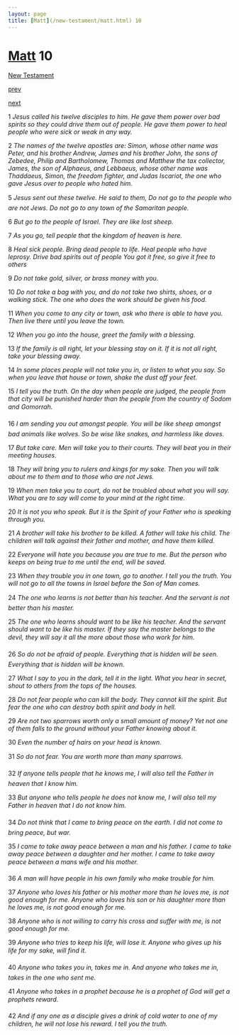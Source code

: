 ```yaml
---
layout: page
title: [Matt](/new-testament/matt.html) 10
---
```


# [Matt](/new-testament/matt.html) 10

[New Testament](/new-testament.html)


[prev](/new-testament/matt/matt-9.html)


[next](/new-testament/matt/matt-11.html)

1 _Jesus called his twelve disciples to him. He gave them power over bad spirits so they could drive them out of people. He gave them power to heal people who were sick or weak in any way._

2 _The names of the twelve apostles are: Simon, whose other name was Peter, and his brother Andrew, James and his brother John, the sons of Zebedee, Philip and Bartholomew, Thomas and Matthew the tax collector, James, the son of Alphaeus, and Lebbaeus, whose other name was Thaddaeus, Simon, the freedom fighter, and Judas Iscariot, the one who gave Jesus over to people who hated him._

5 _Jesus sent out these twelve. He said to them, Do not go to the people who are not Jews.  Do not go to any town of the Samaritan people._

6 _But go to the people of Israel. They are like lost sheep._

7 _As you go, tell people that the kingdom of heaven is here._

8 _Heal sick people. Bring dead people to life. Heal people who have leprosy. Drive bad spirits out of people You got it free, so give it free to others_

9 _Do not take gold, silver, or brass money with you._

10 _Do not take a bag with you, and do not take two shirts, shoes, or a walking stick. The one who does the work should be given his food._

11 _When you come to any city or town, ask who there is able to have you. Then live there until you leave the town._

12 _When you go into the house, greet the family with a blessing._

13 _If the family is all right, let your blessing stay on it. If it is not all right, take your blessing away._

14 _In some places people will not take you in, or listen to what you say. So when you leave that house or town, shake the dust off your feet._

15 _I tell you the truth. On the day when people are judged, the people from that city will be punished harder than the people from the country of Sodom and Gomorrah._

16 _I am sending you out amongst people. You will be like sheep amongst bad animals like wolves. So be wise like snakes, and harmless like doves._

17 _But take care. Men will take you to their courts. They will beat you in their meeting houses._

18 _They will bring you to rulers and kings for my sake. Then you will talk about me to them and to those who are not Jews._

19 _When men take you to court, do not be troubled about what you will say. What you are to say will come to your mind at the right time._

20 _It is not you who speak. But it is the Spirit of your Father who is speaking through you._

21 _A brother will take his brother to be killed. A father will take his child. The children will talk against their father and mother, and have them killed._

22 _Everyone will hate you because you are true to me. But the person who keeps on being true to me until the end, will be saved._

23 _When they trouble you in one town, go to another. I tell you the truth. You will not go to all the towns in Israel before the Son of Man comes._

24 _The one who learns is not better than his teacher. And the servant is not better than his master._

25 _The one who learns should want to be like his teacher. And the servant should want to be like his master. If they say the master belongs to the devil, they will say it all the more about those who work for him._

26 _So do not be afraid of people. Everything that is hidden will be seen. Everything that is hidden will be known._

27 _What I say to you in the dark, tell it in the light. What you hear in secret, shout to others from the tops of the houses._

28 _Do not fear people who can kill the body. They cannot kill the spirit. But fear the one who can destroy both spirit and body in hell._

29 _Are not two sparrows worth only a small amount of money? Yet not one of them falls to the ground without your Father knowing about it._

30 _Even the number of hairs on your head is known._

31 _So do not fear. You are worth more than many sparrows._

32 _If anyone tells people that he knows me, I will also tell the Father in heaven that I know him._

33 _But anyone who tells people he does not know me, I will also tell my Father in heaven that I do not know him._

34 _Do not think that I came to bring peace on the earth. I did not come to bring peace, but war._

35 _I came to take away peace between a man and his father. I came to take away peace between a daughter and her mother. I came to take away peace between a mans wife and his mother._

36 _A man will have people in his own family who make trouble for him._

37 _Anyone who loves his father or his mother more than he loves me, is not good enough for me. Anyone who loves his son or his daughter more than he loves me, is not good enough for me._

38 _Anyone who is not willing to carry his cross and suffer with me, is not good enough for me._

39 _Anyone who tries to keep his life, will lose it. Anyone who gives up his life for my sake,  will find it._

40 _Anyone who takes you in, takes me in. And anyone who takes me in, takes in the one who sent me._

41 _Anyone who takes in a prophet because he is a prophet of God will get a prophets reward._

42 _And if any one as a disciple gives a drink of cold water to one of my children, he will not lose his reward. I tell you the truth._

